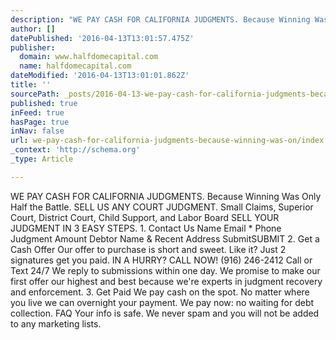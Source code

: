 ```yaml
---
description: "WE PAY CASH FOR CALIFORNIA JUDGMENTS. Because Winning Was Only Half the Battle. \_ SELL US ANY COURT JUDGMENT. Small Claims, Superior Court, District Court, Chil"
author: []
datePublished: '2016-04-13T13:01:57.475Z'
publisher:
  domain: www.halfdomecapital.com
  name: halfdomecapital.com
dateModified: '2016-04-13T13:01:01.862Z'
title: ''
sourcePath: _posts/2016-04-13-we-pay-cash-for-california-judgments-because-winning-was-on.md
published: true
inFeed: true
hasPage: true
inNav: false
url: we-pay-cash-for-california-judgments-because-winning-was-on/index.html
_context: 'http://schema.org'
_type: Article

---
```

WE PAY CASH FOR CALIFORNIA JUDGMENTS. Because Winning Was Only Half the Battle.   SELL US ANY COURT JUDGMENT. Small Claims, Superior Court, District Court, Child Support, and Labor Board SELL YOUR JUDGMENT IN 3 EASY STEPS. 1\. Contact Us Name Email \* Phone Judgment Amount Debtor Name & Recent Address SubmitSUBMIT 2\. Get a Cash Offer Our offer to purchase is short and sweet. Like it? Just 2 signatures get you paid. IN A HURRY? CALL NOW! (916) 246-2412 Call or Text 24/7 We reply to submissions within  one day. We promise to make our first offer our highest and best because we're experts in judgment recovery and enforcement. 3\. Get Paid We pay cash on the spot. No matter where you live we can overnight your payment. We pay now: no waiting for debt collection. FAQ Your info is safe. We never spam and you will not be added to any marketing lists.